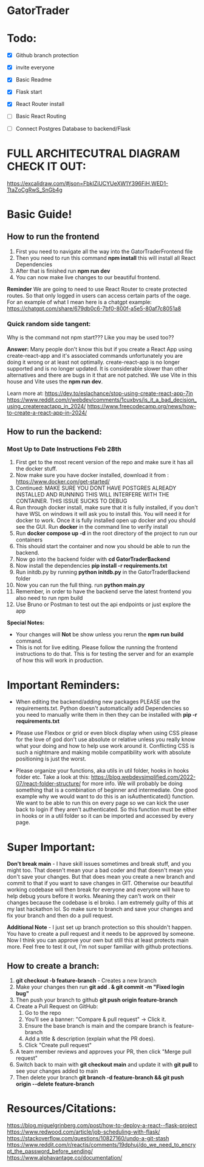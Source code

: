 # GatorTrader

# Todo:
- [x] Github branch protection
- [x] invite everyone
- [x] Basic Readme
- [x] Flask start
- [x] React Router install
- [ ] Basic React Routing
- [ ] Connect Postgres Database to backend/Flask


# **FULL ARCHITECUTRAL DIAGRAM CHECK IT OUT:**
https://excalidraw.com/#json=FbkIZiUCYUeXW1Y396FiH,WED1-TtaZoCgRwS_SnGb4g

# Basic Guide!

## How to run the frontend 
1. First you need to navigate all the way into the GatorTraderFrontend file
2. Then you need to run this command **npm install** this will install all React Dependencies
3. After that is finished run **npm run dev**
4. You can now make live changes to our beautiful frontend. 

**Reminder** We are going to need to use React Router to create protected routes. So that only logged in users can access certain parts of the oage.
For an example of what I mean here is a chatgpt example: https://chatgpt.com/share/679db0c6-7bf0-800f-a5e5-80af7c8051a8


### Quick random side tangent:
Why is the command not npm start??? Like you may be used too??

**Answer:** Many people don't know this but if you create a React App using create-react-app and it's associated commands
unfortunately you are doing it wrong or at least not optimally. create-react-app is no longer supported and is no longer updated.
It is considerable slower than other alternatives and there are bugs in it that are not patched. We use Vite in this house and
Vite uses the **npm run dev**. 

Learn more at: 
https://dev.to/eslachance/stop-using-create-react-app-7in
https://www.reddit.com/r/webdev/comments/1cuxbvs/is_it_a_bad_decision_using_createreactapp_in_2024/
https://www.freecodecamp.org/news/how-to-create-a-react-app-in-2024/


## How to run the backend:

### Most Up to Date Instructions Feb 28th
1. First get to the most recent version of the repo and make sure it has all the docker stuff.
2. Now make sure you have docker installed, download it from :
https://www.docker.com/get-started/
2. Continued: MAKE SURE YOU DONT HAVE POSTGRES ALREADY INSTALLED AND RUNNING THIS WILL INTERFERE WITH THE CONTAINER. THIS ISSUE SUCKS TO DEBUG
3. Run through docker install, make sure that it is fully installed, if you don't have WSL on windows it will ask you to install this. You will need it for docker to work. Once it is fully installed open up docker and you should see the GUI. Run **docker** in the command line to verify install
4. Run **docker compose up -d** in the root directory of the project to run our containers
5. This should start the container and now you should be able to run the backend.
6. Now go into the backend folder with **cd GatorTraderBackend**
7. Now install the dependencies **pip install -r requirements.txt**
8. Run initdb.py by running **python initdb.py** in the GatorTraderBackend folder
9. Now you can run the full thing. run **python main.py**
10. Remember, in order to have the backend serve the latest frontend you also need to run npm build
11. Use Bruno or Postman to test out the api endpoints or just explore the app


**Special Notes:** 
- Your changes will **Not** be show unless you rerun the **npm run build** command. 
- This is not for live editing. Please follow the running the frontend instructions to do that. This is for testing the server and for an example of how this will work in production.




# Important Reminders:
- When editing the backend/adding new packages PLEASE use the requirements.txt. Python doesn't automatically add Dependencies so you need to manually write them in then they can be installed with **pip -r requirements.txt** 

- Please use Flexbox or grid or even block display when using CSS please for the love of god don't use absolute or relative unless you really know what your doing and how to help use work around it. Conflicting CSS is such a nightmare and making mobile compatibility work with absolute positioning is just the worst. 

- Please organize your functions, aka utils in util folder, hooks in hooks folder etc. Take a look at this: https://blog.webdevsimplified.com/2022-07/react-folder-structure/ for more info. We will probably be doing something that is a combination of beginner and intermediate. One good example why we would want to do this is an isAuthenticated() function. We want to be able to run this on every page so we can kick the user back to login if they aren't authenticated. So this function must be either in hooks or in a util folder so it can be imported and accessed by every page.


# Super Important:
**Don't break main** - I have skill issues sometimes and break stuff, and you might too. That doesn't mean your a bad coder and that doesn't mean you don't save your changes. But that does mean you create a new branch and commit to that if you want to save changes in GIT. Otherwise our beautiful working codebase will then break for everyone and everyone will have to help debug yours before it works. Meaning they can't work on their changes because the codebase is el broko. I am extremely guilty of this at my last hackathon lol. So make sure to branch and save your changes and fix your branch and then do a pull request.

**Additional Note** - I just set up branch protection so this shouldn't happen. You have to create a pull request and it needs to be approved by someone. Now I think you can approve your own but still this at least protects main more. Feel free to test it out, I'm not super familiar with github protections.

## How to create a branch:
1. **git checkout -b feature-branch** - Creates a new branch 
2. Make your changes then run **git add . & git commit -m "Fixed login bug"** 
3. Then push your branch to github **git push origin feature-branch**
4. Create a Pull Request on GitHub:
    1. Go to the repo
    2. You’ll see a banner: "Compare & pull request" → Click it.
    3. Ensure the base branch is main and the compare branch is feature-branch
    4. Add a title & description (explain what the PR does).
    5. Click "Create pull request"
5. A team member reviews and approves your PR, then click "Merge pull request"
6. Switch back to main with **git checkout main** and update it with **git pull** to see your changes added to main
7. Then delete your branch **git branch -d feature-branch && git push origin --delete feature-branch**




# Resources/Citations:
https://blog.miguelgrinberg.com/post/how-to-deploy-a-react--flask-project
https://www.redwood.com/article/job-scheduling-with-flask/
https://stackoverflow.com/questions/10827160/undo-a-git-stash
https://www.reddit.com/r/reactjs/comments/19dphuj/do_we_need_to_encrypt_the_password_before_sending/
https://www.alphavantage.co/documentation/



